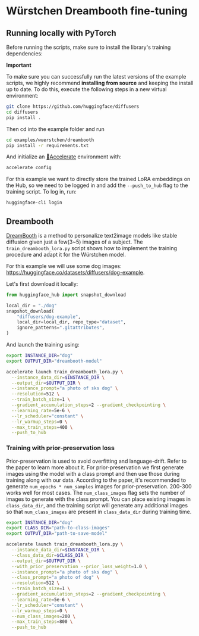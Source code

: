 # Würstchen Dreambooth fine-tuning

## Running locally with PyTorch

Before running the scripts, make sure to install the library's training dependencies:

**Important**

To make sure you can successfully run the latest versions of the example scripts, we highly recommend **installing from source** and keeping the install up to date. To do this, execute the following steps in a new virtual environment:
```bash
git clone https://github.com/huggingface/diffusers
cd diffusers
pip install .
```

Then cd into the example folder and run
```bash
cd examples/wuerstchen/dreambooth
pip install -r requirements.txt
```

And initialize an [🤗Accelerate](https://github.com/huggingface/accelerate/) environment with:

```bash
accelerate config
```
For this example we want to directly store the trained LoRA embeddings on the Hub, so we need to be logged in and add the `--push_to_hub` flag to the training script. To log in, run:
```bash
huggingface-cli login
```

## Dreambooth

[DreamBooth](https://arxiv.org/abs/2208.12242) is a method to personalize text2image models like stable diffusion given just a few(3~5) images of a subject.
The `train_dreambooth_lora.py` script shows how to implement the training procedure and adapt it for the Würstchen model.


For this example we will use some dog images: https://huggingface.co/datasets/diffusers/dog-example.

Let's first download it locally:

```python
from huggingface_hub import snapshot_download

local_dir = "./dog"
snapshot_download(
    "diffusers/dog-example",
    local_dir=local_dir, repo_type="dataset",
    ignore_patterns=".gitattributes",
)
```

And launch the training using:

```bash
export INSTANCE_DIR="dog"
export OUTPUT_DIR="dreambooth-model"

accelerate launch train_dreambooth_lora.py \
  --instance_data_dir=$INSTANCE_DIR \
  --output_dir=$OUTPUT_DIR \
  --instance_prompt="a photo of sks dog" \
  --resolution=512 \
  --train_batch_size=1 \
  --gradient_accumulation_steps=2 --gradient_checkpointing \
  --learning_rate=5e-6 \
  --lr_scheduler="constant" \
  --lr_warmup_steps=0 \
  --max_train_steps=400 \
  --push_to_hub
```

### Training with prior-preservation loss

Prior-preservation is used to avoid overfitting and language-drift. Refer to the paper to learn more about it. For prior-preservation we first generate images using the model with a class prompt and then use those during training along with our data.
According to the paper, it's recommended to generate `num_epochs * num_samples` images for prior-preservation. 200-300 works well for most cases. The `num_class_images` flag sets the number of images to generate with the class prompt. You can place existing images in `class_data_dir`, and the training script will generate any additional images so that `num_class_images` are present in `class_data_dir` during training time.

```bash
export INSTANCE_DIR="dog"
export CLASS_DIR="path-to-class-images"
export OUTPUT_DIR="path-to-save-model"

accelerate launch train_dreambooth_lora.py \
  --instance_data_dir=$INSTANCE_DIR \
  --class_data_dir=$CLASS_DIR \
  --output_dir=$OUTPUT_DIR \
  --with_prior_preservation --prior_loss_weight=1.0 \
  --instance_prompt="a photo of sks dog" \
  --class_prompt="a photo of dog" \
  --resolution=512 \
  --train_batch_size=1 \
  --gradient_accumulation_steps=2 --gradient_checkpointing \
  --learning_rate=5e-6 \
  --lr_scheduler="constant" \
  --lr_warmup_steps=0 \
  --num_class_images=200 \
  --max_train_steps=800 \
  --push_to_hub
```
